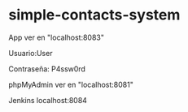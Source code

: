 # simple-contacts-system 

App ver en "localhost:8083"

Usuario:User

Contraseña: P4ssw0rd

phpMyAdmin ver en "localhost:8081"


Jenkins localhost:8084



